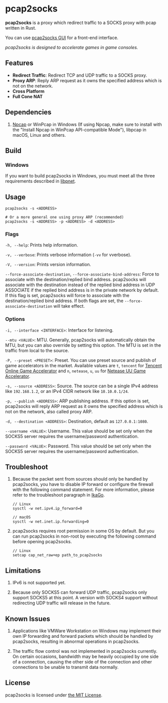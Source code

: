# pcap2socks

**pcap2socks** is a proxy which redirect traffic to a SOCKS proxy with pcap written in Rust.

You can use [pcap2socks GUI](https://github.com/zhxie/pcap2socks-gui) for a front-end interface.

_pcap2socks is designed to accelerate games in game consoles._

## Features

- **Redirect Traffic**: Redirect TCP and UDP traffic to a SOCKS proxy.
- **Proxy ARP**: Reply ARP request as it owns the specified address which is not on the network.
- **Cross Platform**
- **Full Cone NAT**

## Dependencies

1. [Npcap](http://www.npcap.org/) or WinPcap in Windows (If using Npcap, make sure to install with the "Install Npcap in WinPcap API-compatible Mode"), libpcap in macOS, Linux and others.

## Build

### Windows

If you want to build pcap2socks in Windows, you must meet all the three requirements described in [libpnet](https://github.com/libpnet/libpnet#windows).

## Usage

```
pcap2socks -s <ADDRESS>

# Or a more general one using proxy ARP (recommended)
pcap2socks -s <ADDRESS> -p <ADDRESS> -d <ADDRESS>
```

### Flags

`-h, --help`: Prints help information.

`-v, --verbose`: Prints verbose information (`-vv` for vverbose).

`-V, --version`: Prints version information.

`--force-associate-destination`, `--force-associate-bind-address`: Force to associate with the destination/replied bind address. pcap2socks will associate with the destination instead of the replied bind address in UDP ASSOCIATE if the replied bind address is in the private network by default. If this flag is set, pcap2socks will force to associate with the destination/replied bind address. If both flags are set, the `--force-associate-destination` will take effect.

### Options

`-i, --interface <INTERFACE>`: Interface for listening.

`--mtu <VALUE>`: MTU. Generally, pcap2socks will automatically obtain the MTU, but you can also override by setting this option. The MTU is set in the traffic from local to the source.

`-P, --preset <PRESET>`: Preset. You can use preset source and publish of game accelerators in the market. Available values are `t`, `tencent` for [Tencent Online Game Accelerator](https://jiasu.qq.com/) and `n`, `netease`, `u`, `uu` for [Netease UU Game Accelerator](https://uu.163.com/).

`-s, --source <ADDRESS>`: Source. The source can be a single IPv4 address like `192.168.1.2`, or an IPv4 CIDR network like `10.10.0.1/24`.

`-p, --publish <ADDRESS>`: ARP publishing address. If this option is set, pcap2socks will reply ARP request as it owns the specified address which is not on the network, also called proxy ARP.

`-d, --destination <ADDRESS>`: Destination, default as `127.0.0.1:1080`.

`--username <VALUE>`: Username. This value should be set only when the SOCKS5 server requires the username/password authentication.

`--password <VALUE>`: Password. This value should be set only when the SOCKS5 server requires the username/password authentication.

## Troubleshoot

1. Because the packet sent from sources should only be handled by pcap2socks, you have to disable IP forward or configure the firewall with the following command statement. For more information, please refer to the troubleshoot paragraph in [IkaGo](https://github.com/zhxie/ikago#troubleshoot).

   ```
   // Linux
   sysctl -w net.ipv4.ip_forward=0

   // macOS
   sysctl -w net.inet.ip.forwarding=0
   ```

2. pcap2socks requires root permission in some OS by default. But you can run pcap2socks in non-root by executing the following command before opening pcap2socks.
   ```
   // Linux
   setcap cap_net_raw+ep path_to_pcap2socks
   ```

## Limitations

1. IPv6 is not supported yet.

2. Because only SOCKS5 can forward UDP traffic, pcap2socks only support SOCKS5 at this point. A version with SOCKS4 support without redirecting UDP traffic will release in the future.

## Known Issues

1. Applications like VMWare Workstation on Windows may implement their own IP forwarding and forward packets which should be handled by pcap2socks, resulting in abnormal operations in pcap2socks.

2. The traffic flow control was not implemented in pcap2socks currently. On certain occasions, bandwidth may be heavily occupied by one side of a connection, causing the other side of the connection and other connections to be unable to transmit data normally.

## License

pcap2socks is licensed under [the MIT License](/LICENSE).
